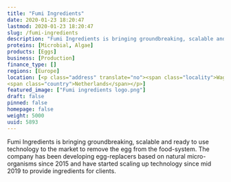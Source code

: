 ```yaml
---
title: "Fumi Ingredients"
date: 2020-01-23 18:20:47
lastmod: 2020-01-23 18:20:47
slug: /fumi-ingredients
description: "Fumi Ingredients is bringing groundbreaking, scalable and ready to use technology to the market to remove the egg from the food-system. The company has been developing egg-replacers based on natural micro-organisms since 2015 and have started scaling up technology since mid 2019 to provide ingredients for clients."
proteins: [Microbial, Algae]
products: [Eggs]
business: [Production]
finance_type: []
regions: [Europe]
location: [<p class="address" translate="no"><span class="locality">Wageningen</span><br>
<span class="country">Netherlands</span></p>]
featured_image: ["Fumi ingredients logo.png"]
draft: false
pinned: false
homepage: false
weight: 5000
uuid: 5893
---
```

<p>Fumi Ingredients is bringing groundbreaking, scalable and ready to use technology to the market to remove the egg from the food-system. The company has been developing egg-replacers based on natural micro-organisms since 2015 and have started scaling up technology since mid 2019 to provide ingredients for clients.</p>
